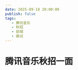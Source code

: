 ```yaml
---
date: 2025-09-18 20:00:00
publish: false
tags:
   - 腾讯音乐
   - 秋招
   - 前端
   - 面试
---
```


# 腾讯音乐秋招一面